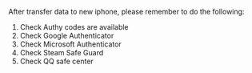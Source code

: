 After transfer data to new iphone, please remember to do the following:

1. Check Authy codes are available
2. Check Google Authenticator
3. Check Microsoft Authenticator
4. Check Steam Safe Guard
5. Check QQ safe center
